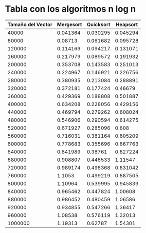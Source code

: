# Tabla con los algoritmos n log n

| Tamaño del Vector | Mergesort | Quicksort | Heapsort |
|-------------------|-----------|-----------|----------|
|40000|0.041364|0.030295|0.045294|
|80000|0.08713|0.061682|0.095728|
|120000|0.114169|0.094217|0.131071|
|160000|0.217979|0.089572|0.191932|
|200000|0.353708|0.143583|0.251013|
|240000|0.224967|0.146921|0.226756|
|280000|0.380935|0.213084|0.288891|
|320000|0.372181|0.177424|0.46679|
|360000|0.429369|0.188808|0.501887|
|400000|0.634208|0.228056|0.429156|
|440000|0.469794|0.279262|0.608024|
|480000|0.546906|0.290594|0.614275|
|520000|0.671927|0.285096|0.608|
|560000|0.716031|0.381164|0.605209|
|600000|0.778683|0.355696|0.667763|
|640000|0.841989|0.38761|0.827224|
|680000|0.908807|0.446533|1.11547|
|720000|0.989174|0.498368|0.831042|
|760000|1.1053|0.499219|0.887505|
|800000|1.10964|0.539995|0.945839|
|840000|0.965462|0.447824|1.00608|
|880000|0.986452|0.480459|1.06586|
|920000|0.934855|0.547266|1.36417|
|960000|1.08538|0.576119|1.32013|
|1000000|1.19313|0.62787|1.54301|
